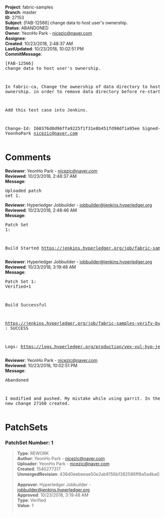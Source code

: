 <strong>Project</strong>: fabric-samples<br><strong>Branch</strong>: master<br><strong>ID</strong>: 27153<br><strong>Subject</strong>: [FAB-12566] change data to host user's ownership.<br><strong>Status</strong>: ABANDONED<br><strong>Owner</strong>: YeonHo Park - nicezic@naver.com<br><strong>Assignee</strong>:<br><strong>Created</strong>: 10/23/2018, 2:48:37 AM<br><strong>LastUpdated</strong>: 10/23/2018, 10:02:51 PM<br><strong>CommitMessage</strong>:<br><pre>[FAB-12566] change data to host user's ownership.

In fabric-ca,
  Change the ownership of data directory to host user's ownership.
    in order to remove data directory before re-starting.

Add this test case into Jenkins.

Change-Id: I60376d0d96ffa9225f1f31e8b451fd90df1a95ee
Signed-off-by: YeonhoPark <nicezic@naver.com>
</pre><h1>Comments</h1><strong>Reviewer</strong>: YeonHo Park - nicezic@naver.com<br><strong>Reviewed</strong>: 10/23/2018, 2:48:37 AM<br><strong>Message</strong>: <pre>Uploaded patch set 1.</pre><strong>Reviewer</strong>: Hyperledger Jobbuilder - jobbuilder@jenkins.hyperledger.org<br><strong>Reviewed</strong>: 10/23/2018, 2:48:46 AM<br><strong>Message</strong>: <pre>Patch Set 1:

Build Started https://jenkins.hyperledger.org/job/fabric-samples-verify-byfn-master/121/</pre><strong>Reviewer</strong>: Hyperledger Jobbuilder - jobbuilder@jenkins.hyperledger.org<br><strong>Reviewed</strong>: 10/23/2018, 3:19:48 AM<br><strong>Message</strong>: <pre>Patch Set 1: Verified+1

Build Successful 

https://jenkins.hyperledger.org/job/fabric-samples-verify-byfn-master/121/ : SUCCESS

Logs: https://logs.hyperledger.org/production/vex-yul-hyp-jenkins-3/fabric-samples-verify-byfn-master/121</pre><strong>Reviewer</strong>: YeonHo Park - nicezic@naver.com<br><strong>Reviewed</strong>: 10/23/2018, 10:02:51 PM<br><strong>Message</strong>: <pre>Abandoned

I modified and pushed. 
My mistake while using garrit.
In the end, a new change 27160 created.</pre><h1>PatchSets</h1><h3>PatchSet Number: 1</h3><blockquote><strong>Type</strong>: REWORK<br><strong>Author</strong>: YeonHo Park - nicezic@naver.com<br><strong>Uploader</strong>: YeonHo Park - nicezic@naver.com<br><strong>Created</strong>: 1540277317<br><strong>UnmergedRevision</strong>: 436d0eebeeae50e2ab8156b1382586ff8a5a4ba0<br><br><strong>Approver</strong>: Hyperledger Jobbuilder - jobbuilder@jenkins.hyperledger.org<br><strong>Approved</strong>: 10/23/2018, 3:19:48 AM<br><strong>Type</strong>: Verified<br><strong>Value</strong>: 1<br><br></blockquote>